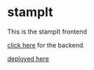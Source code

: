 # stampIt

This is the stampIt frontend

[click here](https://github.com/cigot/stampit-backend) for the backend.

[deployed here](https://stampit.chris-igot.link/)
